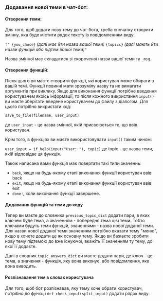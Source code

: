 ### Додавання нової теми в чат-бот:
#### Створення теми:
Для того, щоб додати нову тему до чат-бота,
треба спочатку створити змінну, 
яка буде містити рядок тексту із 
повідомленням виду:

```f" {you_chose}``` _(далі має йти назва вашої теми)_
```{topics}``` _(далі мають йти назви функцій або підтем вашої теми)_```"```

Назва змінної має складатися зі скороченої назви вашої теми та ```_msg```.

#### Створення функцій:

Після цього ви маєте створити функції, які користувач може обирати в вашій темі.
Функції повинні мати зрозумілу назву та не вимагати аргументів при виклику. 
Якщо для виконання функції потрібне введення користувачем якоїсь інформації, то після кожного викристання ```input()```
ви маєте зберігати введене користувачем до файлу з діалогом. 
Для цього потрібно викристати код:
```python
save_to_file(filename, user_input)
```
де ```user_input``` - це назва змінної, якій присвоюється те, що ввів користувач. 

Крім того, в функціях ви маєте використовувати ```input()``` таким чином:

```user_input = if_help(input("User: "), topic)```
де topic - це назва теми, якій відповідає ця функція.

Також написана вами функція має повертати такі типи значеннь:
* ``back``, якщо на будь-якому етапі виконання функції користувач ввів back
* ```exit```, якщо на будь-якому етапі виконання функції користувач ввів exit
* ```done!```, коли виконання функції завершене.

#### Додавання функцій та теми до коду

Тепер ви маєте до словника ``previous_topic_dict`` додати пари, в яких ключем буде тема, 
а значенням - попередня тема цієї теми. Тобто ключами будуть теми функцій, значеннями - 
назва нової доданої теми. Для назви нової доданої теми значенням потрібно вказати тему "меню",
якщо в хочете додати це як основну тему. Якщо ви бажаєте зробити нову тему підтемою до
вже існуючої, вкажіть її значенням ту тему, до якої її додаєте.

Далі в словник ``topic_answers_dict`` ви маєте додати пари, де ключ - це тема, а значення - функція,
яку вона виконує, або повідомлення, яке вона виводить. 

#### Розпізнавання тем в словах користувача

Для того, щоб бот розпізнавав, яку тему хоче обрати користувач, 
потрібно до функції ``def check_input(split_input)`` додати рядок виду:
